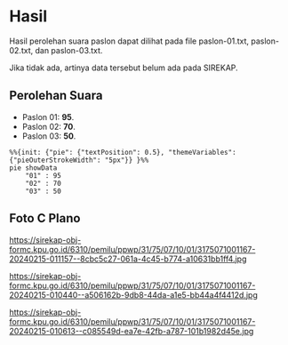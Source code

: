 # Hasil

Hasil perolehan suara paslon dapat dilihat pada file paslon-01.txt, paslon-02.txt, dan paslon-03.txt.

Jika tidak ada, artinya data tersebut belum ada pada SIREKAP.

## Perolehan Suara

 * Paslon 01: **95**.
 * Paslon 02: **70**.
 * Paslon 03: **50**.

```mermaid
%%{init: {"pie": {"textPosition": 0.5}, "themeVariables": {"pieOuterStrokeWidth": "5px"}} }%%
pie showData
    "01" : 95
    "02" : 70
    "03" : 50
```
## Foto C Plano

https://sirekap-obj-formc.kpu.go.id/6310/pemilu/ppwp/31/75/07/10/01/3175071001167-20240215-011157--8cbc5c27-061a-4c45-b774-a10631bb1ff4.jpg

https://sirekap-obj-formc.kpu.go.id/6310/pemilu/ppwp/31/75/07/10/01/3175071001167-20240215-010440--a506162b-9db8-44da-a1e5-bb44a4f4412d.jpg

https://sirekap-obj-formc.kpu.go.id/6310/pemilu/ppwp/31/75/07/10/01/3175071001167-20240215-010613--c085549d-ea7e-42fb-a787-101b1982d45e.jpg
